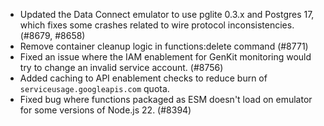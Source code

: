 - Updated the Data Connect emulator to use pglite 0.3.x and Postgres 17, which fixes some crashes related to wire protocol inconsistencies. (#8679, #8658)
- Remove container cleanup logic in functions:delete command (#8771)
- Fixed an issue where the IAM enablement for GenKit monitoring would try to change an invalid service account. (#8756)
- Added caching to API enablement checks to reduce burn of `serviceusage.googleapis.com` quota.
- Fixed bug where functions packaged as ESM doesn't load on emulator for some versions of Node.js 22. (#8394)

